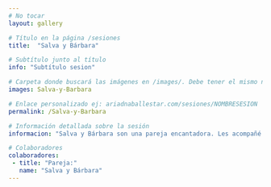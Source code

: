 ```yaml
---
# No tocar
layout: gallery

# Título en la página /sesiones
title:  "Salva y Bárbara"

# Subtítulo junto al título 
info: "Subtítulo sesion"

# Carpeta donde buscará las imágenes en /images/. Debe tener el mismo nombre y sin espacios
images: Salva-y-Barbara

# Enlace personalizado ej: ariadnaballestar.com/sesiones/NOMBRESESION
permalink: /Salva-y-Barbara

# Información detallada sobre la sesión
informacion: "Salva y Bárbara son una pareja encantadora. Les acompañé una mañana por un parque de Barcelona y, mientras ellos daban un paseo, yo iba fotografiando. El buen día nos acompañó, todo fue muy bonito y fluyó con naturalidad."

# Colaboradores
colaboradores:
 - title: "Pareja:"
   name: "Salva y Bárbara"
---
```

